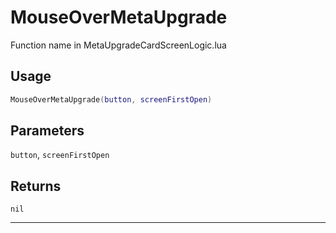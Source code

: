 # MouseOverMetaUpgrade
Function name in MetaUpgradeCardScreenLogic.lua
## Usage
```lua
MouseOverMetaUpgrade(button, screenFirstOpen)
```
## Parameters
`button`, `screenFirstOpen`
## Returns
`nil`

---